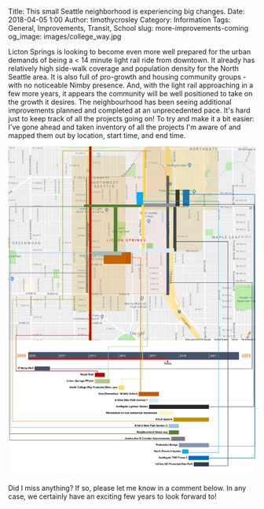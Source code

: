 Title: This small Seattle neighborhood is experiencing big changes.
Date: 2018-04-05 1:00
Author: timothycrosley
Category: Information
Tags: General, Improvements, Transit, School
slug: more-improvements-coming
og_image: images/college_way.jpg

Licton Springs is looking to become even more well prepared for the urban demands of being a < 14 minute light rail ride from downtown. It already has relatively high side-walk coverage and population density for the North Seattle area. It is also full of pro-growth and housing community groups - with no noticeable Nimby presence. And, with the light rail approaching in a few more years, it appears the community will be well positioned to take on the growth it desires. The neighbourhood has been seeing additional improvements planned and completed at an unprecedented pace. It's hard just to keep track of all the projects going on! To try and make it a bit easier: I've gone ahead and taken inventory of all the projects I'm aware of and mapped them out by location, start time, and end time.

[![Sign](/images/improvements.jpg)](/images/improvements.jpg)

Did I miss anything? If so, please let me know in a comment below.
In any case, we certainly have an exciting few years to look forward to! 
